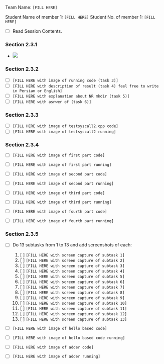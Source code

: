 Team Name: `[FILL HERE]`

Student Name of member 1: `[FILL HERE]`
Student No. of member 1: `[FILL HERE]`

- [ ] Read Session Contents.

### Section 2.3.1

- ![ ](photo_1_2023-09-05_12-05-36.jpg)

### Section 2.3.2
- [ ] `[FILL HERE with image of running code (task 3)]`
- [ ] `[FILL HERE with description of result (task 4) feel free to write in Persian or English]`
- [ ] `[FILL HERE with explanation about NR mkdir (task 5)]`
- [ ] `[FILL HERE with asnwer of (task 6)]`

### Section 2.3.3
- [ ] `[FILL HERE with image of testsyscall2.cpp code]`
- [ ] `[FILL HERE with image of testsyscall2 running]`

### Section 2.3.4
- [ ] `[FILL HERE with image of first part code]`
- [ ] `[FILL HERE with image of first part running]`

- [ ] `[FILL HERE with image of second part code]`
- [ ] `[FILL HERE with image of second part running]`

- [ ] `[FILL HERE with image of third part code]`
- [ ] `[FILL HERE with image of third part running]`

- [ ] `[FILL HERE with image of fourth part code]`
- [ ] `[FILL HERE with image of fourth part running]`

### Section 2.3.5

- [ ] Do 13 subtasks from 1 to 13 and add screenshots of each:
    1. [ ] `[FILL HERE with screen capture of subtask 1]`
    1. [ ] `[FILL HERE with screen capture of subtask 2]`
    1. [ ] `[FILL HERE with screen capture of subtask 3]`
    1. [ ] `[FILL HERE with screen capture of subtask 4]`
    1. [ ] `[FILL HERE with screen capture of subtask 5]`
    1. [ ] `[FILL HERE with screen capture of subtask 6]`
    1. [ ] `[FILL HERE with screen capture of subtask 7]`
    1. [ ] `[FILL HERE with screen capture of subtask 8]`
    1. [ ] `[FILL HERE with screen capture of subtask 9]`
    1. [ ] `[FILL HERE with screen capture of subtask 10]`
    1. [ ] `[FILL HERE with screen capture of subtask 11]`
    1. [ ] `[FILL HERE with screen capture of subtask 12]`
    1. [ ] `[FILL HERE with screen capture of subtask 13]`

- [ ] `[FILL HERE with image of hello based code]`
- [ ] `[FILL HERE with image of hello based code running]`

- [ ] `[FILL HERE with image of adder code]`
- [ ] `[FILL HERE with image of adder running]`
